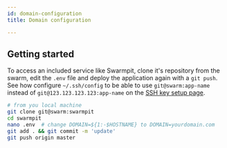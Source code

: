 ```yaml
---
id: domain-configuration
title: Domain configuration

---
```


## Getting started

To access an included service like Swarmpit, clone it's repository from the swarm, edit the `.env` file and deploy the application again with a `git push`.  
See how configure `~/.ssh/config` to be able to use `git@swarm:app-name` instead of `git@123.123.123.123:app-name` on the [SSH key setup page](/docs/getting-started/ssh-key-setup).
```bash
# from you local machine
git clone git@swarm:swarmpit
cd swarmpit
nano .env  # change DOMAIN=${1:-$HOSTNAME} to DOMAIN=yourdomain.com
git add . && git commit -m 'update'
git push origin master
```

<!-- Prerequisites:  
- Server with FQDN set – Can be on DNS or /etc/hosts

Step 2: Set up Custom Domain (Optional)
Dokku is your own personal Heroku. If you are familiar with Heroku you know that it runs apps on the domain herokuapp.com. So if you deploy an app called hello it will be accessible at hello.herokuapp.com.

When you set up dokku, you can create your own app domain.

In your DNS settings create the following two A records.

apps.yourdomain.com    ip of the droplet  
*.apps.yourdomain.com  ip of the droplet
This means that if you deploy an app called hello it will be accessible at hello.apps.yourdomain.com. Of course, you can customize this and skip the apps subdomain if you wish.

Step 3: Use /etc/hosts instead of Custom Domain
It will take a while for the DNS records to propagate. If you don't want to set up your own domain for the dokku or if you don't want to have to wait for the DNS to propagate you can set up your /etc/hosts

/etc/hosts
123.123.123.123     apps.yourdomain.com  
Where 123.123.123.123 is the IP of your digital ocean droplet.

Step 4: Dokku VHOST configuration
We need to check that the domain is configured properly on Dokku. The docs explain that if the hostname cannot be resolved at the time you create your dokku image, the domain may not be set.

To check if the domain was set, log in to your droplet as root.

ssh root@apps.yourdomain.com  
You should not need to enter a password because the droplet is set up to use public key authentication.

Once you're logged in, let's check if the VHOST file exists in

cd /home/dokku  
ls  
In my case, the VHOST file was not there. This was causing dokku to ask me for the dokku user's password when I tried to deploy the app.

root@apps:/home/dokku# ls  
HOSTNAME  VERSION  
If you do not see the VHOST file, you need to create it.

echo "apps.yourdomain.com" > /home/dokku/VHOST  
chown dokku:root /home/dokku/VHOST   -->
